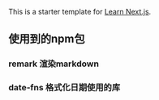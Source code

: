 This is a starter template for [Learn Next.js](https://nextjs.org/learn).


## 使用到的npm包

### remark  渲染markdown
### date-fns 格式化日期使用的库